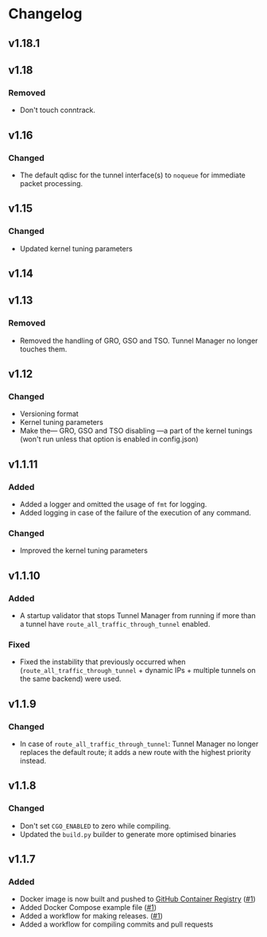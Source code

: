 # Changelog

## v1.18.1

## v1.18

### Removed
* Don't touch conntrack.

## v1.16

### Changed
* The default qdisc for the tunnel interface(s) to `noqueue` for immediate packet processing.

## v1.15

### Changed
* Updated kernel tuning parameters

## v1.14

## v1.13

### Removed
* Removed the handling of GRO, GSO and TSO. Tunnel Manager no longer touches them.

## v1.12

### Changed
* Versioning format
* Kernel tuning parameters
* Make the— GRO, GSO and TSO disabling —a part of the kernel tunings (won't run unless that option is enabled in config.json)

## v1.1.11

### Added
* Added a logger and omitted the usage of `fmt` for logging.
* Added logging in case of the failure of the execution of any command.

### Changed
* Improved the kernel tuning parameters

## v1.1.10

### Added
* A startup validator that stops Tunnel Manager from running if more than a tunnel have `route_all_traffic_through_tunnel` enabled.

### Fixed
* Fixed the instability that previously occurred when (`route_all_traffic_through_tunnel` + dynamic IPs + multiple tunnels on the same backend) were used.

## v1.1.9

### Changed
* In case of `route_all_traffic_through_tunnel`: Tunnel Manager no longer replaces the default route; it adds a new route with the highest priority instead.

## v1.1.8

### Changed
* Don't set `CGO_ENABLED` to zero while compiling.
* Updated the `build.py` builder to generate more optimised binaries

## v1.1.7

### Added
* Docker image is now built and pushed to [GitHub Container Registry](https://ghcr.io/oddmario/tunnel-manager) ([#1](https://github.com/oddmario/tunnel-manager/pull/1))
* Added Docker Compose example file ([#1](https://github.com/oddmario/tunnel-manager/pull/1))
* Added a workflow for making releases. ([#1](https://github.com/oddmario/tunnel-manager/pull/1))
* Added a workflow for compiling commits and pull requests